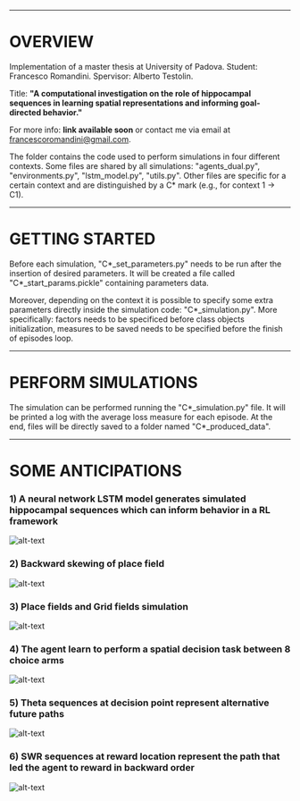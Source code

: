 --------------------------------------------------
# OVERVIEW

Implementation of a master thesis at University of Padova. Student: Francesco Romandini. Spervisor: Alberto Testolin.

Title: **"A computational investigation on the role of hippocampal sequences in learning spatial representations and informing goal-directed behavior."**

For more info: __link available soon__ or contact me via email at francescoromandini@gmail.com.

The folder contains the code used to perform simulations in four different contexts.
Some files are shared by all simulations: "agents_dual.py", "environments.py", "lstm_model.py", "utils.py".
Other files are specific for a certain context and are distinguished by a C* mark (e.g., for context 1 -> C1).



--------------------------------------------------
# GETTING STARTED

Before each simulation, "C*_set_parameters.py" needs to be run after the insertion of desired parameters.
It will be created a file called "C*_start_params.pickle" containing parameters data.

Moreover, depending on the context it is possible to specify some extra parameters directly inside the simulation code: "C*_simulation.py".
More specifically: factors needs to be specificed before class objects initialization, measures to be saved needs to be specified before the finish of episodes loop.



--------------------------------------------------
# PERFORM SIMULATIONS

The simulation can be performed running the "C*_simulation.py" file.
It will be printed a log with the average loss measure for each episode.
At the end, files will be directly saved to a folder named "C*_produced_data".


--------------------------------------------------
# SOME ANTICIPATIONS

### 1) A neural network LSTM model generates simulated hippocampal sequences which can inform behavior in a RL framework
![alt-text](https://github.com/FrnRmn/images_hippocampal_sequences/blob/101abe171b270936dfdff3d4fc1dadfac1df32e5/model_comp.png)

### 2) Backward skewing of place field
![alt-text](https://github.com/FrnRmn/images_hippocampal_sequences/blob/3dbe87ace45a1630df18f111dddc0f0763fbf1f8/FigRes1.png)

### 3) Place fields and Grid fields simulation
![alt-text](https://github.com/FrnRmn/images_hippocampal_sequences/blob/3dbe87ace45a1630df18f111dddc0f0763fbf1f8/FigRes2.png)

### 4) The agent learn to perform a spatial decision task between 8 choice arms
![alt-text](https://github.com/FrnRmn/images_hippocampal_sequences/blob/d7aee8770efc0b1e20af232376702b8dc5f4e75e/behavior.gif)

### 5) Theta sequences at decision point represent alternative future paths
![alt-text](https://github.com/FrnRmn/images_hippocampal_sequences/blob/101abe171b270936dfdff3d4fc1dadfac1df32e5/theta_part.gif)

### 6) SWR sequences at reward location represent the path that led the agent to reward in backward order
![alt-text](https://github.com/FrnRmn/images_hippocampal_sequences/blob/101abe171b270936dfdff3d4fc1dadfac1df32e5/swr.gif)
